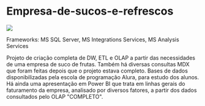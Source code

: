 # Empresa-de-sucos-e-refrescos

![](https://drive.google.com/file/d/1JDgGtB78fLmBhVBdvnkT5-QQ9c2WdXQ0/view/to/img.png)

Frameworks: MS SQL Server, MS Integrations Services, MS Analysis Services

Projeto de criação completa de DW, ETL e OLAP a partir das necessidades de uma empresa de suco de frutas.
Também há diversas consultas MDX que foram feitas depois que o projeto estava completo.
Bases de dados disponibilizadas pela escola de programação Alura, para estudo dos alunos.
Há ainda uma apresentação em Power BI que trata em linhas gerais do faturamento da empresa, analisado por diversos fatores, a partir dos dados  consultados pelo OLAP "COMPLETO".
